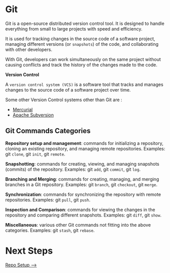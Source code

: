 # Git

Git is a open-source distributed version control tool. It is designed to handle everything from small to large projects with speed and efficiency.

It is used for tracking changes in the source code of a software project, managing different versions (or `snapshots`) of the code, and collaborating with other developers.

With Git, developers can work simultaneously on the same project without causing conflicts and track the history of the changes made to the code.

**Version Control**

A `version control system (VCS)` is a software tool that tracks and manages changes to the source code of a software project over time.

Some other Version Control systems other than Git are :

- [Mercurial](https://www.mercurial-scm.org/)
- [Apache Subversion](https://subversion.apache.org/)

## Git Commands Categories

**Repository setup and management**: commands for initializing a repository, cloning an existing repository, and managing remote repositories. Examples: git `clone`, git `init`, git `remote`.

**Snapshotting**: commands for creating, viewing, and managing snapshots (commits) of the repository. Examples: git `add`, git `commit`, git `log`.

**Branching and Merging**: commands for creating, managing, and merging branches in a Git repository. Examples: git `branch`, git `checkout`, git `merge`.

**Synchronization**: commands for synchronizing the repository with remote repositories. Examples: git `pull`, git `push`.

**Inspection and Comparison**: commands for viewing the changes in the repository and comparing different snapshots. Examples: git `diff`, git `show`.

**Miscellaneous**: various other Git commands not fitting into the above categories. Examples: git `stash`, git `rebase`.


# Next Steps
[Repo Setup -->](RepositorySetup.md)


<!-- ## Miscellaneous -->


<!-- # Git Ignore File -->

<!-- future topics -->
<!--
alias
stash
bare
rm
mv
switch
git server

 -->
